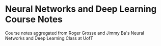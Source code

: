# Neural Networks and Deep Learning Course Notes
Course notes aggregated from Roger Grosse and Jimmy Ba's Neural Networks and Deep Learning Class at UofT
